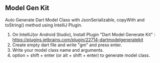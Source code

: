 ## Model Gen Kit
Auto Generate Dart Model Class with JsonSerializable, copyWith and toString() method using IntelliJ Plugin.

1. On IntelliJ(or Android Studio), Install Plugin "Dart Model Generate Kit" : https://plugins.jetbrains.com/plugin/22714-dartmodelgeneratekit
2. Create empty dart file and write "gm" and press enter.
3. Write your model class name and arguments.
4. option + shift + enter (or alt + shift + enter) to generate model class.
